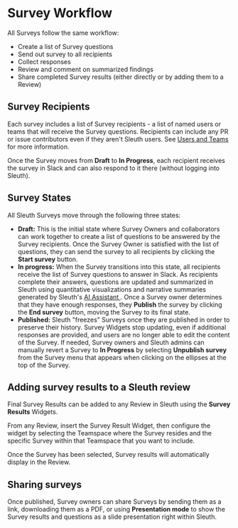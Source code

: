 # Survey Workflow

All Surveys follow the same workflow:

* Create a list of Survey questions
* Send out survey to all recipients
* Collect responses
* Review and comment on summarized findings
* Share completed Survey results (either directly or by adding them to a Review)

## Survey Recipients

Each survey includes a list of Survey recipients - a list of named users or teams that will receive the Survey questions. Recipients can include any PR or issue contributors even if they aren't Sleuth users. See [Users and Teams](broken-reference) for more information.

Once the Survey moves from **Draft** to **In Progress**, each recipient receives the survey in Slack and can also respond to it there (without logging into Sleuth).

## Survey States

All Sleuth Surveys move through the following three states:

* **Draft:** This is the initial state where Survey Owners and collaborators can work together to create a list of questions to be answered by the Survey recipients. Once the Survey Owner is satisfied with the list of questions, they can send the survey to all recipients by clicking the **Start survey** button.
* **In progress:** When the Survey transitions into this state, all recipients receive the list of Survey questions to answer in Slack. As recipients complete their answers, questions are updated and summarized in Sleuth using quantitative visualizations and narrative summaries generated by Sleuth's [AI Assistant ](../ai-assistant.md). Once a Survey owner determines that they have enough responses, they **Publish** the survey by clicking the **End survey** button, moving the Survey to its final state.
* **Published:** Sleuth "freezes" Surveys once they are published in order to preserve their history. Survey Widgets stop updating, even if additional responses are provided, and users are no longer able to edit the content of the Survey. If needed, Survey owners and Sleuth admins can manually revert a Survey to **In Progress** by selecting **Unpublish survey** from the Survey menu that appears when clicking on the ellipses at the top of the Survey.

## Adding survey results to a Sleuth review

Final Survey Results can be added to any Review in Sleuth using the **Survey Results** Widgets.

From any Review, insert the Survey Result Widget, then configure the widget by selecting the Teamspace where the Survey resides and the specific Survey within that Teamspace that you want to include.

Once the Survey has been selected, Survey results will automatically display in the Review.

## Sharing surveys

Once published, Survey owners can share Surveys by sending them as a link, downloading them as a PDF, or using **Presentation mode** to show the Survey results and questions as a slide presentation right within Sleuth.
